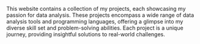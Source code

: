 This website contains a collection of my projects, each showcasing my passion for data analysis. These projects encompass a wide range of data analysis tools and programming languages, offering a glimpse into my diverse skill set and problem-solving abilities. Each project is a unique journey, providing insightful solutions to real-world challenges.
